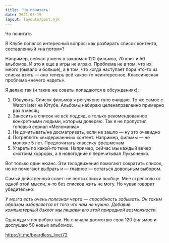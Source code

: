 ```yaml
---
title: 'Чо почитать'
date: 2021-03-19
layout: layouts/post.njk
---
```

Чо почитать

В Клубе попался интересный вопрос: как разбирать список контента, составленный «на потом»?

Например, сейчас у меня в закромах 120 фильмов, 70 книг и 50 альбомов. И это я еще в игры не играю. Проблема не в том, что их много (бывало и больше), а в том, что когда наступает пора что-то из списка взять — оно теперь всё какое-то неинтересное. Классическая проблема «нечего надеть».

Я делаю так (и такие же советы попадаются в обсуждениях):
 1. Обнулять. Список фильмов я регулярно тупо очищаю. То же самое с Watch later на Ютубе. Альбомы набираю целенаправленно примерно раз в месяц
 2. Заносить в список не всё подряд, а только рекомендованное конкретными людьми, которым доверяю. Так я не пропустил топовый сериал «Меломанка»
 3. Не дочитывать/не досматривать, если не зашло — ну это очевидно
 4. Потреблять «выдержанный» контент. Например, фильмы — не моложе 5 лет. Предпочитать классику фрешменам
 5. Угареть по какой-то теме. Например, сейчас мы каждый вечер смотрим хорроры, а в новогодние я перечитывал Лукьяненко.

Вот только один нюанс. Эти телодвижения помогают сократить список, но не помогают выбрать и — главное — остаться довольным выбором. 

Самый действенный совет: не вести списки вообще. Мне стрессово от одной этой мысли, я-то без списков жить не могу. Но чувак говорит убедительно:

*У мозга есть очень полезная черта — способность забывать. Он таким образом избавляется от того что нам не нужно. Добавив компьютерный бэклог мы лишаем его этой природной возможности.*

Однажды я попробую так. Но сначала досмотрю свои 120 фильмов и дослушаю 50 новых альбомов.


https://t.me/beardless_live/72